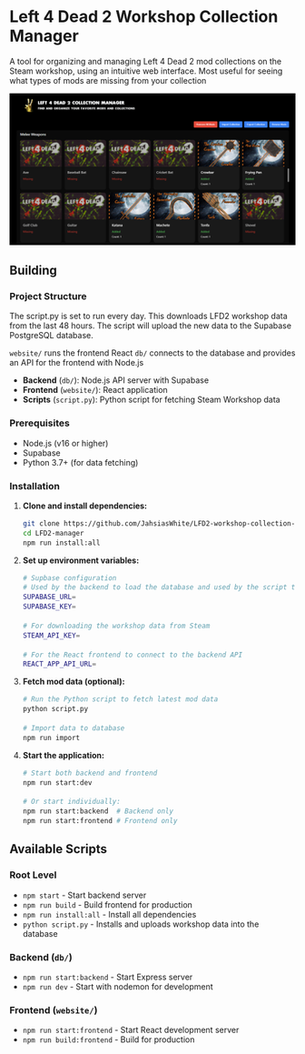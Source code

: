 # Left 4 Dead 2 Workshop Collection Manager

A tool for organizing and managing Left 4 Dead 2 mod collections on the Steam workshop, using an intuitive web interface. Most useful for seeing what types of mods are missing from your collection

<img src="example.png" alt="Mod Maker Screenshot" />

## Building

### Project Structure

The script.py is set to run every day. This downloads LFD2 workshop data from the last 48 hours. The script will upload the new data to the Supabase PostgreSQL database.

`website/` runs the frontend React
`db/` connects to the database and provides an API for the frontend with Node.js

- **Backend** (`db/`): Node.js API server with Supabase
- **Frontend** (`website/`): React application
- **Scripts** (`script.py`): Python script for fetching Steam Workshop data

### Prerequisites

- Node.js (v16 or higher)
- Supabase
- Python 3.7+ (for data fetching)

### Installation

1. **Clone and install dependencies:**

   ```bash
   git clone https://github.com/JahsiasWhite/LFD2-workshop-collection-manager
   cd LFD2-manager
   npm run install:all
   ```

2. **Set up environment variables:**

   ```bash
   # Supbase configuration
   # Used by the backend to load the database and used by the script to upload data
   SUPABASE_URL=
   SUPABASE_KEY=

   # For downloading the workshop data from Steam
   STEAM_API_KEY=

   # For the React frontend to connect to the backend API
   REACT_APP_API_URL=
   ```

3. **Fetch mod data (optional):**

   ```bash
   # Run the Python script to fetch latest mod data
   python script.py

   # Import data to database
   npm run import
   ```

4. **Start the application:**

   ```bash
   # Start both backend and frontend
   npm run start:dev

   # Or start individually:
   npm run start:backend  # Backend only
   npm run start:frontend # Frontend only
   ```

## Available Scripts

### Root Level

- `npm start` - Start backend server
- `npm run build` - Build frontend for production
- `npm run install:all` - Install all dependencies
- `python script.py` - Installs and uploads workshop data into the database

### Backend (`db/`)

- `npm run start:backend` - Start Express server
- `npm run dev` - Start with nodemon for development

### Frontend (`website/`)

- `npm run start:frontend` - Start React development server
- `npm run build:frontend` - Build for production
